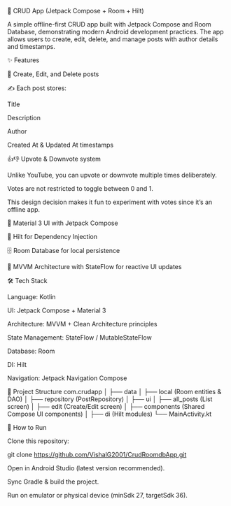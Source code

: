 📱 CRUD App (Jetpack Compose + Room + Hilt)

A simple offline-first CRUD app built with Jetpack Compose and Room Database, demonstrating modern Android development practices.
The app allows users to create, edit, delete, and manage posts with author details and timestamps.

✨ Features

📝 Create, Edit, and Delete posts

✍️ Each post stores:

Title

Description

Author

Created At & Updated At timestamps

👍👎 Upvote & Downvote system

Unlike YouTube, you can upvote or downvote multiple times deliberately.

Votes are not restricted to toggle between 0 and 1.

This design decision makes it fun to experiment with votes since it’s an offline app.

🎨 Material 3 UI with Jetpack Compose

💉 Hilt for Dependency Injection

🗄️ Room Database for local persistence

🚀 MVVM Architecture with StateFlow for reactive UI updates

🛠️ Tech Stack

Language: Kotlin

UI: Jetpack Compose + Material 3

Architecture: MVVM + Clean Architecture principles

State Management: StateFlow / MutableStateFlow

Database: Room

DI: Hilt

Navigation: Jetpack Navigation Compose

📂 Project Structure
com.crudapp
│
├── data
│   ├── local (Room entities & DAO)
│   ├── repository (PostRepository)
│
├── ui
│   ├── all_posts (List screen)
│   ├── edit (Create/Edit screen)
│   ├── components (Shared Compose UI components)
│
├── di (Hilt modules)
└── MainActivity.kt

🚀 How to Run

Clone this repository:

git clone https://github.com/VishalG2001/CrudRoomdbApp.git


Open in Android Studio (latest version recommended).

Sync Gradle & build the project.

Run on emulator or physical device (minSdk 27, targetSdk 36).
